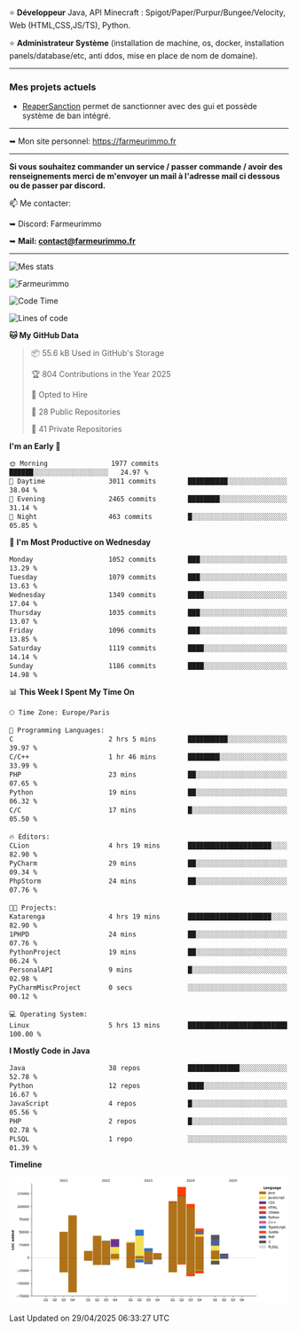 ⭐ **Développeur** Java, API Minecraft : Spigot/Paper/Purpur/Bungee/Velocity, Web (HTML,CSS,JS/TS), Python.

⭐ **Administrateur Système** (installation de machine, os, docker, installation panels/database/etc, anti ddos, mise en place de nom de domaine).

---

### Mes projets actuels
- [ReaperSanction](https://www.spigotmc.org/resources/reapersanction.89580/) permet de sanctionner avec des gui et possède système de ban intégré.

---

➥ Mon site personnel: https://farmeurimmo.fr

---

**Si vous souhaitez commander un service / passer commande / avoir des renseignements merci de m'envoyer un mail à l'adresse mail ci dessous ou de passer par discord.**

📫 Me contacter:
 
   ➥ Discord: Farmeurimmo
   
   ➥ **Mail: contact@farmeurimmo.fr**

---

![Mes stats](https://github-readme-stats.farmeurimmo.fr/api?username=Farmeurimmo&count_private=true&show_icons=true&theme=radical)

<img src="https://komarev.com/ghpvc/?username=Farmeurimmo" alt="Farmeurimmo" />

<!--START_SECTION:waka-->
![Code Time](http://img.shields.io/badge/Code%20Time-1%2C983%20hrs%2020%20mins-blue)

![Lines of code](https://img.shields.io/badge/From%20Hello%20World%20I%27ve%20Written-833.0%20thousand%20lines%20of%20code-blue)

**🐱 My GitHub Data** 

> 📦 55.6 kB Used in GitHub's Storage 
 > 
> 🏆 804 Contributions in the Year 2025
 > 
> 💼 Opted to Hire
 > 
> 📜 28 Public Repositories 
 > 
> 🔑 41 Private Repositories 
 > 
**I'm an Early 🐤** 

```text
🌞 Morning                1977 commits        ██████░░░░░░░░░░░░░░░░░░░   24.97 % 
🌆 Daytime                3011 commits        ██████████░░░░░░░░░░░░░░░   38.04 % 
🌃 Evening                2465 commits        ████████░░░░░░░░░░░░░░░░░   31.14 % 
🌙 Night                  463 commits         █░░░░░░░░░░░░░░░░░░░░░░░░   05.85 % 
```
📅 **I'm Most Productive on Wednesday** 

```text
Monday                   1052 commits        ███░░░░░░░░░░░░░░░░░░░░░░   13.29 % 
Tuesday                  1079 commits        ███░░░░░░░░░░░░░░░░░░░░░░   13.63 % 
Wednesday                1349 commits        ████░░░░░░░░░░░░░░░░░░░░░   17.04 % 
Thursday                 1035 commits        ███░░░░░░░░░░░░░░░░░░░░░░   13.07 % 
Friday                   1096 commits        ███░░░░░░░░░░░░░░░░░░░░░░   13.85 % 
Saturday                 1119 commits        ████░░░░░░░░░░░░░░░░░░░░░   14.14 % 
Sunday                   1186 commits        ████░░░░░░░░░░░░░░░░░░░░░   14.98 % 
```


📊 **This Week I Spent My Time On** 

```text
🕑︎ Time Zone: Europe/Paris

💬 Programming Languages: 
C                        2 hrs 5 mins        ██████████░░░░░░░░░░░░░░░   39.97 % 
C/C++                    1 hr 46 mins        ████████░░░░░░░░░░░░░░░░░   33.99 % 
PHP                      23 mins             ██░░░░░░░░░░░░░░░░░░░░░░░   07.65 % 
Python                   19 mins             ██░░░░░░░░░░░░░░░░░░░░░░░   06.32 % 
C/C                      17 mins             █░░░░░░░░░░░░░░░░░░░░░░░░   05.50 % 

🔥 Editors: 
CLion                    4 hrs 19 mins       █████████████████████░░░░   82.90 % 
PyCharm                  29 mins             ██░░░░░░░░░░░░░░░░░░░░░░░   09.34 % 
PhpStorm                 24 mins             ██░░░░░░░░░░░░░░░░░░░░░░░   07.76 % 

🐱‍💻 Projects: 
Katarenga                4 hrs 19 mins       █████████████████████░░░░   82.90 % 
1PHPD                    24 mins             ██░░░░░░░░░░░░░░░░░░░░░░░   07.76 % 
PythonProject            19 mins             ██░░░░░░░░░░░░░░░░░░░░░░░   06.24 % 
PersonalAPI              9 mins              █░░░░░░░░░░░░░░░░░░░░░░░░   02.98 % 
PyCharmMiscProject       0 secs              ░░░░░░░░░░░░░░░░░░░░░░░░░   00.12 % 

💻 Operating System: 
Linux                    5 hrs 13 mins       █████████████████████████   100.00 % 
```

**I Mostly Code in Java** 

```text
Java                     38 repos            █████████████░░░░░░░░░░░░   52.78 % 
Python                   12 repos            ████░░░░░░░░░░░░░░░░░░░░░   16.67 % 
JavaScript               4 repos             █░░░░░░░░░░░░░░░░░░░░░░░░   05.56 % 
PHP                      2 repos             █░░░░░░░░░░░░░░░░░░░░░░░░   02.78 % 
PLSQL                    1 repo              ░░░░░░░░░░░░░░░░░░░░░░░░░   01.39 % 
```



**Timeline**

![Lines of Code chart](https://raw.githubusercontent.com/Farmeurimmo/Farmeurimmo/main/assets/bar_graph.png)


 Last Updated on 29/04/2025 06:33:27 UTC
<!--END_SECTION:waka-->
